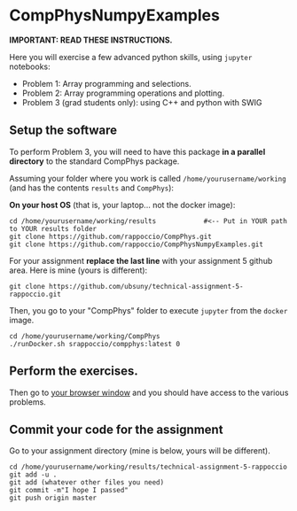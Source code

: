 # CompPhysNumpyExamples

**IMPORTANT: READ THESE INSTRUCTIONS.**

Here you will exercise a few advanced python skills, using `jupyter` notebooks: 

- Problem 1: Array programming and selections. 
- Problem 2: Array programming operations and plotting. 
- Problem 3 (grad students only): using C++ and python with SWIG


## Setup the software 
To perform Problem 3, you will need to have this package **in a parallel directory** to the standard CompPhys package. 


Assuming your folder where you work is called `/home/yourusername/working` 
(and has the contents `results` and `CompPhys`): 

**On your host OS** (that is, your laptop... not the docker image):
```
cd /home/yourusername/working/results            #<-- Put in YOUR path to YOUR results folder
git clone https://github.com/rappoccio/CompPhys.git
git clone https://github.com/rappoccio/CompPhysNumpyExamples.git
```

For your assignment **replace the last line** with your assignment 5 github area. Here is mine (yours is different): 
```
git clone https://github.com/ubsuny/technical-assignment-5-rappoccio.git
```

Then, you go to your "CompPhys" folder to execute `jupyter` from the `docker` image. 
```
cd /home/yourusername/working/CompPhys
./runDocker.sh srappoccio/compphys:latest 0
```

## Perform the exercises. 

Then go to [your browser window](127.0.0.1:8888) and you should have access to the various problems. 


## Commit your code for the assignment

Go to your assignment directory (mine is below, yours will be different). 
```
cd /home/yourusername/working/results/technical-assignment-5-rappoccio
git add -u . 
git add (whatever other files you need)
git commit -m"I hope I passed"
git push origin master
```
